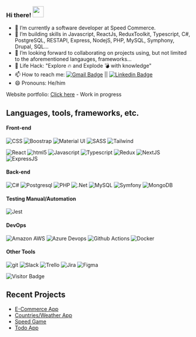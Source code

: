### Hi there! <img src="https://raw.githubusercontent.com/EbizimohAbodei/EbizimohAbodei/master/wave.gif" width="30px">  

<!--
**EbizimohAbodei/EbizimohAbodei** is a ✨ _special_ ✨ repository because its `README.md` (this file) appears on your GitHub profile.

Here are some ideas to get you started:

-->

- 🔭 I’m currently a software developer at Speed Commerce.
- 🌱 I’m building skills in Javascript, ReactJs, ReduxToolkit, Typescript, C#, PostgreSQL, RESTAPI, Express, NodejS, PHP, MySQL, Symphony, Drupal, SQL... 
- 👯 I’m looking forward to collaborating on projects using, but not limited to the aforementioned langauges, frameworks...
- 🎯 Life Hack: "Explore 🔥 and Explode 💣 with knowledge"
- 📫 How to reach me: [![Gmail Badge](https://img.shields.io/badge/-A.Ebizimoh-d14836?style=flat-square&logo=Gmail&logoColor=white&link=mailto:ebizimohabodei@gmail.com)](mailto:ebizimohabodei@gmail.com) || [![Linkedin Badge](https://img.shields.io/badge/-A.Ebizimoh-blue?style=flat-square&logo=Linkedin&logoColor=white&link=https://www.linkedin.com/in/a-ugwu-3952a9154/)](https://www.linkedin.com/in/a-ugwu-3952a9154/)
- 😄 Pronouns: He/him

Website portfolio: [Click here](https://portfolio-next-js-o41s.vercel.app/) - Work in progress

## Languages, tools, frameworks, etc.

#### Front-end
<p>
    <img alt="CSS " src="https://img.shields.io/badge/CSS-239120?&style=flat-square&logo=css3&logoColor=white" />
    <img alt="Boostrap" src="https://img.shields.io/badge/Bootstrap-563D7C?style=flat-square&logo=bootstrap&logoColor=white"  />
    <img alt="Material UI" src="https://img.shields.io/badge/Material--UI-0081CB?style=flat-square&logo=material-ui&logoColor=white"  />
    <img alt="SASS" src="https://img.shields.io/badge/Sass-CC6699?style=flat-square&logo=Sass&logoColor=white"  />
    <img alt="Tailwind" src="https://img.shields.io/badge/Tailwind_CSS-38B2AC?style=flat-square&logo=Tailwind&logoColor=white"  />
</p>
<p>
    <img alt="React" src="https://img.shields.io/badge/React-20232A?style=flat-square&logo=react&logoColor=white" />
    <img alt="html5" src="https://img.shields.io/badge/-HTML5-E34F26?style=flat-square&logo=html5&logoColor=white" />
    <img alt="Javascript"  src="https://img.shields.io/badge/JavaScript-F7DF1E?style=flat-square&logo=javascript&logoColor=black" />
    <img alt="Typescript" src="https://img.shields.io/badge/TypeScript-007ACC?style=flat-square&logo=typescript&logoColor=white"  />
    <img alt="Redux" src="https://img.shields.io/badge/Redux-593D88?style=flat-square&logo=redux&logoColor=white"  />
    <img alt="NextJS" src="https://shields.io/badge/next.js-000000?style=for-the-badge&logo=nextdotjs&logoColor=white"  />
    <img alt="ExpressJS" src="https://shields.io/badge/Express.js-000000?logo=express&logoColor=fff&style=flat"  />
    <img alt="" src=""  />
</p>

#### Back-end
<p>
<!--   <img alt="Prettier" src="https://img.shields.io/badge/-Prettier-F7B93E?style=flat-square&logo=prettier&logoColor=white" /> -->
  <img alt="C#" src="https://img.shields.io/badge/C%23-239120?style=flat-square&logo=c-sharp&logoColor=white"  />
  <img alt="Postgresql" src="https://img.shields.io/badge/PostgreSQL-316192?style=flat-square&logo=postgresql&logoColor=white"  />
  <img alt="PHP" src="https://img.shields.io/badge/PHP-777BB4?style=flat-square&logo=php&logoColor=white" />
  <img alt=".Net" src="https://img.shields.io/badge/.NET-5C2D91?style=flat-square&logo=.net&logoColor=white" />
  <img alt="MySQL" src="https://img.shields.io/badge/MySQL-00000F?style=flat-square-&logo=mysql&logoColor=white"  />
  <img alt="Symfony" src="https://img.shields.io/badge/Symfony-000000.svg?style=flat-square&logo=symfony&logoColor=white"  />
  <img alt="MongoDB" src="https://img.shields.io/badge/MongoDB-4EA94B?style=flat-square&logo=mongodb&logoColor=white"  />
  <img alt="" src=""  />
</p>

#### Testing Manual/Automation
<p>
  <img alt="Jest" src="https://img.shields.io/badge/Jest-323330?style=flat-square&logo=Jest&logoColor=white"  />
  <img alt="" src=""  />
</p>

#### DevOps
<p>
  <img alt="Amazon AWS" src="https://img.shields.io/badge/Amazon_AWS-232F3E?style=flat-square&logo=amazon_aws&logoColor=white"  />
  <img alt="Azure Devops" src="https://img.shields.io/badge/Azure_DevOps-0078D7?style=flat-square&logo=azure_devops&logoColor=white"  />
  <img alt="Github Actions" src="https://img.shields.io/badge/GitHub_Actions-2088FF?style=flat-square&logo=github_actions&logoColor=white"  />
  <img alt="Docker" src="https://img.shields.io/badge/-Docker-46a2f1?style=flat-square&logo=docker&logoColor=white" />
  <img alt="" src=""  />
</p>

#### Other Tools
<p>
  <img alt="git" src="https://img.shields.io/badge/-Git-F05032?style=flat-square&logo=git&logoColor=white" />
  <img alt="Slack" src="https://img.shields.io/badge/Slack-4A154B?style=flat-square&logo=slack&logoColor=white"  />
  <img alt="Trello" src="https://img.shields.io/badge/Trello-0052CC?style=flat-square&logo=trello&logoColor=white"  />
  <img alt="Jira" src="https://img.shields.io/badge/Jira-0052CC?style=flat-square&logo=jira&logoColor=white"  />
  <img alt="Figma" src="https://img.shields.io/badge/Figma-F24E1E?style=flat-square&logo=figma&logoColor=white"  />
  <img alt="" src=""  />
</p>

![Visitor Badge](https://visitor-badge.laobi.icu/badge?page_id=EbizimohAbodei.EbizimohAbodei)

## Recent Projects

- [E-Commerce App](https://frontend-project-omega.vercel.app/)
- [Countries/Weather App](https://countries-app-ten-steel.vercel.app/)
- [Speed Game](https://speed-game-react.vercel.app/)
- [Todo App](https://to-do-app-iota-nine.vercel.app/)
